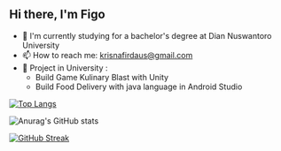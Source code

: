 ## Hi there, I'm Figo

- 🔭 I'm currently studying for a bachelor's degree at Dian Nuswantoro University
- 📫 How to reach me: krisnafirdaus@gmail.com
- 🌱 Project in University :
    - Build Game Kulinary Blast with Unity
    - Build Food Delivery with java language in Android Studio

[![Top Langs](https://github-readme-stats.vercel.app/api/top-langs/?username=figs24&layout=compact&theme=radical&border_color=141E61)](https://github.com/anuraghazra/github-readme-stats)

![Anurag's GitHub stats](https://github-readme-stats.vercel.app/api?username=figs24&show_icons=true&theme=radical&border_color=141E61)

[![GitHub Streak](https://github-readme-streak-stats.herokuapp.com?user=figs24&theme=radical&border=141E61)](https://git.io/streak-stats)
